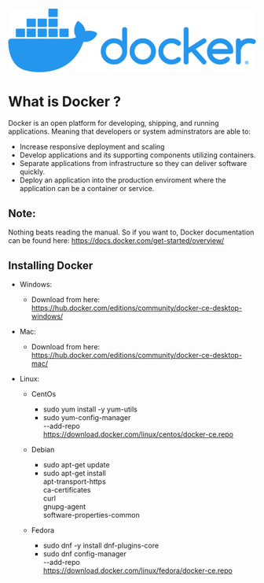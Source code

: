 ![Markdown Logo](DockerLogo.png)
# What is Docker ? 

Docker is an open platform for developing, shipping, and running applications. Meaning that developers or system adminstrators are able to: 

* Increase responsive deployment and scaling 
* Develop applications and its supporting components utilizing containers.
* Separate applications from infrastructure so they can deliver software quickly. 
* Deploy an application into the production enviroment where the application can be a container or service. 
  
 ## Note: 
 Nothing beats reading the manual. So if you want to, Docker documentation can be found here: https://docs.docker.com/get-started/overview/
 
 ## Installing Docker 
 * Windows: 
    * Download from here: https://hub.docker.com/editions/community/docker-ce-desktop-windows/
    
  * Mac: 
    * Download from here: https://hub.docker.com/editions/community/docker-ce-desktop-mac/
    
  * Linux: 
    * CentOs 
        * sudo yum install -y yum-utils
        * sudo yum-config-manager \
          --add-repo \
          https://download.docker.com/linux/centos/docker-ce.repo
          
    * Debian 
        * sudo apt-get update
         * sudo apt-get install \
              apt-transport-https \
              ca-certificates \
              curl \
              gnupg-agent \
              software-properties-common
    
    * Fedora
        * sudo dnf -y install dnf-plugins-core
        * sudo dnf config-manager \
              --add-repo \
              https://download.docker.com/linux/fedora/docker-ce.repo